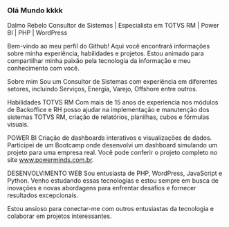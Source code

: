 ### Olá Mundo kkkk

Dalmo Rebelo
Consultor de Sistemas | Especialista em TOTVS RM | Power BI | PHP | WordPress

Bem-vindo ao meu perfil do Github!
Aqui você encontrará informações sobre minha experiência, habilidades e projetos. Estou animado para compartilhar minha paixão pela tecnologia da informação e meu conhecimento com você.

Sobre mim
Sou um Consultor de Sistemas com experiência em diferentes setores, incluindo Serviços, Energia, Varejo, Offshore entre outros. 

Habilidades
TOTVS RM
Com mais de 15 anos de experiencia nos módulos de Backoffice e RH posso ajudar na implementação e manutenção dos sistemas TOTVS RM, criação de relatórios, planilhas, cubos e fórmulas visuais.

POWER BI
Criação de dashboards interativos e visualizações de dados. Participei de um Bootcamp onde desenvolvi um dashboard simulando um projeto para uma empresa real. 
Você pode conferir o projeto completo no site www.powerminds.com.br.

DESENVOLVIMENTO WEB
Sou entusiasta de PHP, WordPress, JavaScript e Python. Venho estudando essas tecnologias e estou sempre em busca de inovações e novas abordagens para enfrentar desafios e fornecer resultados excepcionais.

Estou ansioso para conectar-me com outros entusiastas da tecnologia e colaborar em projetos interessantes.
